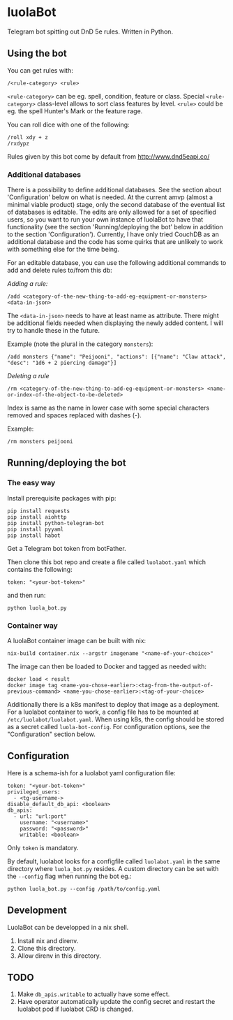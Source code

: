 # luolaBot

Telegram bot spitting out DnD 5e rules. Written in Python.

## Using the bot

You can get rules with:

```
/<rule-category> <rule>
```

`<rule-category>` can be eg. spell, condition, feature or class. Special `<rule-category>` class-level allows to sort class features by level. `<rule>` could be eg. the spell Hunter\'s Mark or the feature rage.

You can roll dice with one of the following:

```
/roll xdy + z
/rxdypz
```

Rules given by this bot come by default from http://www.dnd5eapi.co/

### Additional databases

There is a possibility to define additional databases. See the section about 'Configuration' below on what is needed. At the current amvp (almost a minimal viable product) stage, only the second database of the eventual list of databases is editable. The edits are only allowed for a set of specified users, so you want to run your own instance of luolaBot to have that functionality (see the section 'Running/deploying the bot' below in addition to the section 'Configuration'). Currently, I have only tried CouchDB as an additional database and the code has some quirks that are unlikely to work with something else for the time being.

For an editable database, you can use the following additional commands to add and delete rules to/from this db:

*Adding a rule:*

```
/add <category-of-the-new-thing-to-add-eg-equipment-or-monsters> <data-in-json>
```

The `<data-in-json>` needs to have at least name as attribute. There might be additional fields needed when displaying the newly added content. I will try to handle these in the future.

Example (note the plural in the category `monsters`): 

```
/add monsters {"name": "Peijooni", "actions": [{"name": "Claw attack", "desc": "1d6 + 2 piercing damage"}]
```

*Deleting a rule*

```
/rm <category-of-the-new-thing-to-add-eg-equipment-or-monsters> <name-or-index-of-the-object-to-be-deleted>
```

Index is same as the name in lower case with some special characters removed and spaces replaced with dashes (-).

Example:

```
/rm monsters peijooni
```

## Running/deploying the bot

### The easy way

Install prerequisite packages with pip:

```
pip install requests
pip install aiohttp
pip install python-telegram-bot
pip install pyyaml
pip install habot
```

Get a Telegram bot token from botFather.

Then clone this bot repo and create a file called `luolabot.yaml` which contains the following:

```
token: "<your-bot-token>"
```

and then run:

```
python luola_bot.py
```

### Container way

A luolaBot container image can be built with nix:

```
nix-build container.nix --argstr imagename "<name-of-your-choice>"
```

The image can then be loaded to Docker and tagged as needed with:

```
docker load < result
docker image tag <name-you-chose-earlier>:<tag-from-the-output-of-previous-command> <name-you-chose-earlier>:<tag-of-your-choice>
```

Additionally there is a k8s manifest to deploy that image as a deployment. For a luolabot container to work, a config file has to be mounted at `/etc/luolabot/luolabot.yaml`. When using k8s, the config should be stored as a secret called `luola-bot-config`. For configuration options, see the "Configuration" section below.

## Configuration

Here is a schema-ish for a luolabot yaml configuration file:

```
token: "<your-bot-token>"
privileged_users:
  - <tg-username->
disable_default_db_api: <boolean>
db_apis:
  - url: "url:port"
    username: "<username>"
    password: "<password>"
    writable: <boolean>

```

Only `token` is mandatory. 

By default, luolabot looks for a configfile called `luolabot.yaml` in the same directory where `luola_bot.py` resides. A custom directory can be set with the `--config` flag when running the bot eg.:

```
python luola_bot.py --config /path/to/config.yaml
```

## Development

LuolaBot can be developped in a nix shell. 

1. Install nix and direnv.
2. Clone this directory.
3. Allow direnv in this directory.


## TODO

1. Make `db_apis.writable` to actually have some effect.
2. Have operator automatically update the config secret and restart the luolabot pod if luolabot CRD is changed.
